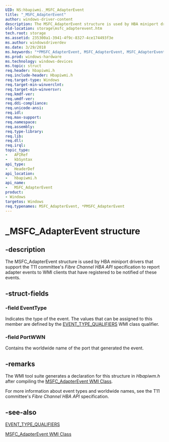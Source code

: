 ```yaml
---
UID: NS:hbapiwmi._MSFC_AdapterEvent
title: "_MSFC_AdapterEvent"
author: windows-driver-content
description: The MSFC_AdapterEvent structure is used by HBA miniport drivers that support the T11 committee's Fibre Channel HBA API specification to report adapter events to WMI clients that have registered to be notified of these events.
old-location: storage\msfc_adapterevent.htm
tech.root: storage
ms.assetid: 235300a1-3941-4f9c-8327-4ce174493f3e
ms.author: windowsdriverdev
ms.date: 3/29/2018
ms.keywords: "*PMSFC_AdapterEvent, MSFC_AdapterEvent, MSFC_AdapterEvent structure [Storage Devices], PMSFC_AdapterEvent, PMSFC_AdapterEvent structure pointer [Storage Devices], _MSFC_AdapterEvent, hbapiwmi/MSFC_AdapterEvent, hbapiwmi/PMSFC_AdapterEvent, storage.msfc_adapterevent, structs-Fibre_b76954f6-f00c-429d-8428-5cf1997cb40d.xml"
ms.prod: windows-hardware
ms.technology: windows-devices
ms.topic: struct
req.header: hbapiwmi.h
req.include-header: Hbapiwmi.h
req.target-type: Windows
req.target-min-winverclnt: 
req.target-min-winversvr: 
req.kmdf-ver: 
req.umdf-ver: 
req.ddi-compliance: 
req.unicode-ansi: 
req.idl: 
req.max-support: 
req.namespace: 
req.assembly: 
req.type-library: 
req.lib: 
req.dll: 
req.irql: 
topic_type:
-	APIRef
-	kbSyntax
api_type:
-	HeaderDef
api_location:
-	hbapiwmi.h
api_name:
-	MSFC_AdapterEvent
product:
- Windows
targetos: Windows
req.typenames: MSFC_AdapterEvent, *PMSFC_AdapterEvent
---
```


# _MSFC_AdapterEvent structure


## -description


The MSFC_AdapterEvent structure is used by HBA miniport drivers that support the T11 committee's <i>Fibre Channel HBA API</i> specification to report adapter events to WMI clients that have registered to be notified of these events. 


## -struct-fields




### -field EventType

Indicates the type of the event. The values that can be assigned to this member are defined by the <a href="https://msdn.microsoft.com/528e5eaa-aaeb-4e5b-a4b2-0f518fcd79ee">EVENT_TYPE_QUALIFIERS</a> WMI class qualifier. 


### -field PortWWN

Contains the worldwide name of the port that generated the event. 


## -remarks



The WMI tool suite generates a declaration for this structure in <i>Hbapiwm.h </i>after compiling the <a href="https://msdn.microsoft.com/library/windows/hardware/ff562477">MSFC_AdapterEvent WMI Class</a>.

For more information about event types and worldwide names, see the T11 committee's <i>Fibre Channel HBA API</i> specification.




## -see-also




<a href="https://msdn.microsoft.com/528e5eaa-aaeb-4e5b-a4b2-0f518fcd79ee">EVENT_TYPE_QUALIFIERS</a>



<a href="https://msdn.microsoft.com/library/windows/hardware/ff562477">MSFC_AdapterEvent WMI Class</a>
 

 

